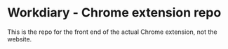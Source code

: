 # Workdiary - Chrome extension repo

This is the repo for the front end of the actual Chrome extension, not the website.
